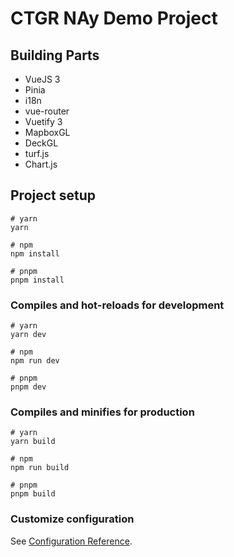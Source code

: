 # CTGR NAy Demo Project

## Building Parts

- VueJS 3
- Pinia
- i18n
- vue-router
- Vuetify 3
- MapboxGL
- DeckGL
- turf.js
- Chart.js

## Project setup

```
# yarn
yarn

# npm
npm install

# pnpm
pnpm install
```

### Compiles and hot-reloads for development

```
# yarn
yarn dev

# npm
npm run dev

# pnpm
pnpm dev
```

### Compiles and minifies for production

```
# yarn
yarn build

# npm
npm run build

# pnpm
pnpm build
```

### Customize configuration

See [Configuration Reference](https://vitejs.dev/config/).
